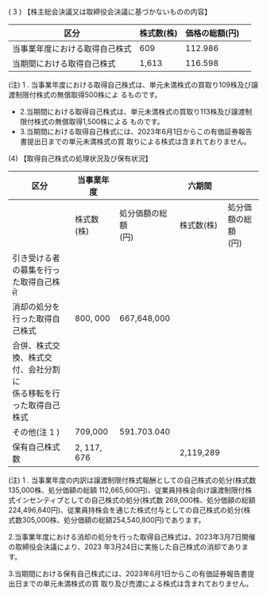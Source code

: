 ( 3 ) 【株主総会決議又は取締役会決議に基づかないものの内容】

| 区分              | 株式数(株) | 価格の総額(円) |  |
|-----------------|--------|----------|--|
| 当事業年度における取得自己株式 | 609    | 112.986  |  |
| 当期間における取得自己株式   | 1,613  | 116.598  |  |

(注) 1 . 当事業年度における取得自己株式は、単元未満株式の買取り109株及び譲渡制限付株式の無償取得500株によ るものです。

- 2.当期間における取得自己株式は、単元未満株式の買取り113株及び譲渡制限付株式の無償取得1,500株による ものです。
- 3.当期間における取得自己株式には、2023年6月1日からこの有価証券報告書提出日までの単元未満株式の買 取りによる株式は含まれておりません。

(4) 【取得自己株式の処理状況及び保有状況】

| 区分                                   | 当事業年度       |                | 六期間       |                |
|--------------------------------------|-------------|----------------|-----------|----------------|
|                                      | 株式数(株)      | 処分価額の総額<br>(円) | 株式数(株)    | 処分価額の総額<br>(円) |
| 引き受ける者の募集を行った取得自己株<br>ਜੇ             |             |                |           |                |
| 消却の処分を行った取得自己株式                      | 800, 000    | 667,648,000    |           |                |
| 合併、株式交換、株式交付、会社分割に<br>係る移転を行った取得自己株式 |             |                |           |                |
| その他(注 1 )                            | 709,000     | 591.703.040    |           |                |
| 保有自己株式数                              | 2, 117, 676 |                | 2,119,289 |                |

(注) 1 . 当事業年度の内訳は譲渡制限付株式報酬としての自己株式の処分(株式数135,000株、処分価額の総額 112,665,600円)、従業員持株会向け譲渡制限付株式インセンティブとしての自己株式の処分(株式数 269,000株、処分価額の総額224,496,640円)、従業員持株会を通じた株式付与としての自己株式の処分(株 式数305,000株、処分価額の総額254,540,800円)であります。

2.当事業年度における消却の処分を行った取得自己株式は、2023年3月7日開催の取締役会決議により、2023 年3月24日に実施した自己株式の消却であります。

3.当期間における保有自己株式には、2023年6月1日からこの有価証券報告書提出日までの単元未満株式の買 取り及び売渡による株式は含まれておりません。